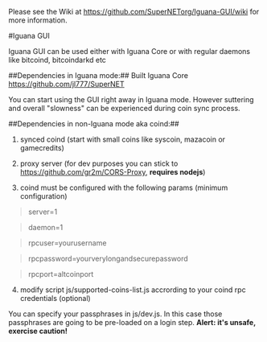 Please see the Wiki at https://github.com/SuperNETorg/Iguana-GUI/wiki for more information.

#Iguana GUI

Iguana GUI can be used either with Iguana Core or with regular daemons like bitcoind, bitcoindarkd etc

##Dependencies in Iguana mode:##
Built Iguana Core https://github.com/jl777/SuperNET

You can start using the GUI right away in Iguana mode. However suttering and overall "slowness" can be experienced during coin sync process.

##Dependencies in non-Iguana mode aka coind:##
1) synced coind (start with small coins like syscoin, mazacoin or gamecredits)

2) proxy server (for dev purposes you can stick to https://github.com/gr2m/CORS-Proxy, **requires nodejs**)

3) coind must be configured with the following params (minimum configuration)

>server=1

>daemon=1

>rpcuser=yourusername

>rpcpassword=yourverylongandsecurepassword

>rpcport=altcoinport

4) modify script js/supported-coins-list.js accrording to your coind rpc credentials (optional)

You can specify your passphrases in js/dev.js. In this case those passphrases are going to be pre-loaded on a login step.
**Alert: it's unsafe, exercise caution!**